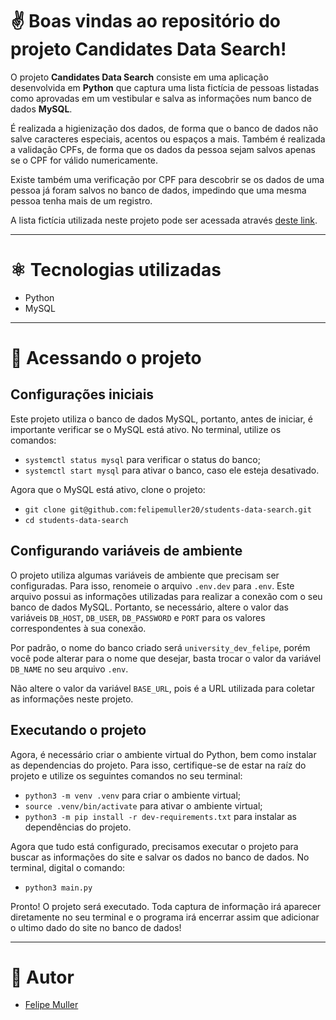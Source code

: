# ✌️ Boas vindas ao repositório do projeto Candidates Data Search!

O projeto **Candidates Data Search** consiste em uma aplicação desenvolvida em **Python** que captura uma lista fictícia de pessoas listadas como aprovadas em um vestibular e salva as informações num banco de dados **MySQL**.

É realizada a higienização dos dados, de forma que o banco de dados não salve caracteres especiais, acentos ou espaços a mais. Também é realizada a validação CPFs, de forma que os dados da pessoa sejam salvos apenas se o CPF for válido numericamente.

Existe também uma verificação por CPF para descobrir se os dados de uma pessoa já foram salvos no banco de dados, impedindo que uma mesma pessoa tenha mais de um registro.

A lista fictícia utilizada neste projeto pode ser acessada através [deste link](https://sample-university-site.herokuapp.com/).

---

# ⚛️ Tecnologias utilizadas

- Python
- MySQL

---

# 👀 Acessando o projeto

## Configurações iniciais

Este projeto utiliza o banco de dados MySQL, portanto, antes de iniciar, é importante verificar se o MySQL está ativo. No terminal, utilize os comandos:

- `systemctl status mysql` para verificar o status do banco;
- `systemctl start mysql` para ativar o banco, caso ele esteja desativado.

Agora que o MySQL está ativo, clone o projeto:

- `git clone git@github.com:felipemuller20/students-data-search.git`
- `cd students-data-search`

## Configurando variáveis de ambiente

O projeto utiliza algumas variáveis de ambiente que precisam ser configuradas. Para isso, renomeie o arquivo `.env.dev` para `.env`. Este arquivo possui as informações utilizadas para realizar a conexão com o seu banco de dados MySQL. Portanto, se necessário, altere o valor das variáveis `DB_HOST`, `DB_USER`, `DB_PASSWORD` e `PORT` para os valores correspondentes à sua conexão.

Por padrão, o nome do banco criado será `university_dev_felipe`, porém você pode alterar para o nome que desejar, basta trocar o valor da variável `DB_NAME` no seu arquivo `.env`.

Não altere o valor da variável `BASE_URL`, pois é a URL utilizada para coletar as informações neste projeto.

## Executando o projeto

Agora, é necessário criar o ambiente virtual do Python, bem como instalar as dependencias do projeto. Para isso, certifique-se de estar na raíz do projeto e utilize os seguintes comandos no seu terminal:

- `python3 -m venv .venv` para criar o ambiente virtual;
- `source .venv/bin/activate` para ativar o ambiente virtual;
- `python3 -m pip install -r dev-requirements.txt` para instalar as dependências do projeto.

Agora que tudo está configurado, precisamos executar o projeto para buscar as informações do site e salvar os dados no banco de dados. No terminal, digital o comando:

- `python3 main.py`

Pronto! O projeto será executado. Toda captura de informação irá aparecer diretamente no seu terminal e o programa irá encerrar assim que adicionar o ultimo dado do site no banco de dados!

---

# 👥 Autor
- [Felipe Muller](https://github.com/felipemuller20)